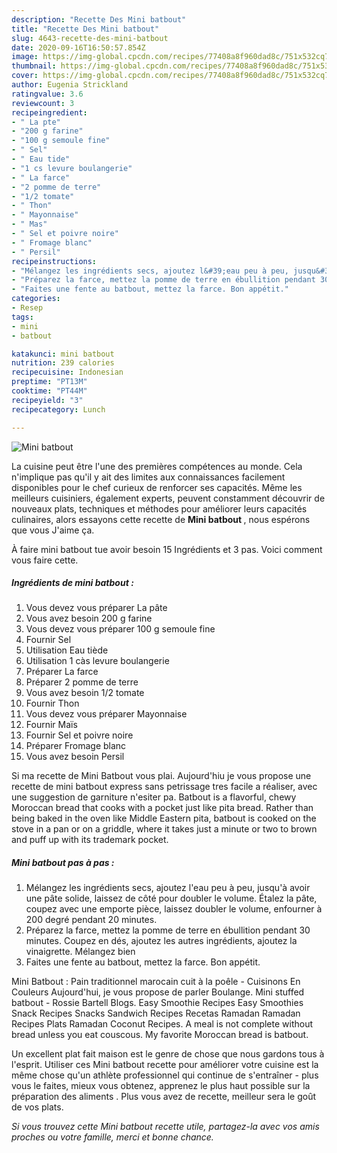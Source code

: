 ```yaml
---
description: "Recette Des Mini batbout"
title: "Recette Des Mini batbout"
slug: 4643-recette-des-mini-batbout
date: 2020-09-16T16:50:57.854Z
image: https://img-global.cpcdn.com/recipes/77408a8f960dad8c/751x532cq70/mini-batbout-photo-principale-de-la-recette.jpg
thumbnail: https://img-global.cpcdn.com/recipes/77408a8f960dad8c/751x532cq70/mini-batbout-photo-principale-de-la-recette.jpg
cover: https://img-global.cpcdn.com/recipes/77408a8f960dad8c/751x532cq70/mini-batbout-photo-principale-de-la-recette.jpg
author: Eugenia Strickland
ratingvalue: 3.6
reviewcount: 3
recipeingredient:
- " La pte"
- "200 g farine"
- "100 g semoule fine"
- " Sel"
- " Eau tide"
- "1 cs levure boulangerie"
- " La farce"
- "2 pomme de terre"
- "1/2 tomate"
- " Thon"
- " Mayonnaise"
- " Mas"
- " Sel et poivre noire"
- " Fromage blanc"
- " Persil"
recipeinstructions:
- "Mélangez les ingrédients secs, ajoutez l&#39;eau peu à peu, jusqu&#39;à avoir une pâte solide, laissez de côté pour doubler le volume. Étalez la pâte, coupez avec une emporte pièce, laissez doubler le volume, enfourner à 200 degré pendant 20 minutes."
- "Préparez la farce, mettez la pomme de terre en ébullition pendant 30 minutes. Coupez en dés, ajoutez les autres ingrédients, ajoutez la vinaigrette. Mélangez bien"
- "Faites une fente au batbout, mettez la farce. Bon appétit."
categories:
- Resep
tags:
- mini
- batbout

katakunci: mini batbout 
nutrition: 239 calories
recipecuisine: Indonesian
preptime: "PT13M"
cooktime: "PT44M"
recipeyield: "3"
recipecategory: Lunch

---
```



![Mini batbout](https://img-global.cpcdn.com/recipes/77408a8f960dad8c/751x532cq70/mini-batbout-photo-principale-de-la-recette.jpg)

La cuisine peut être l'une des premières compétences au monde. Cela n'implique pas qu'il y ait des limites aux connaissances facilement disponibles pour le chef curieux de renforcer ses capacités. Même les meilleurs cuisiniers, également experts, peuvent constamment découvrir de nouveaux plats, techniques et méthodes pour améliorer leurs capacités culinaires, alors essayons cette recette de <strong> Mini batbout </strong>, nous espérons que vous J'aime ça.

<!--inarticleads1-->

À faire mini batbout tue avoir besoin 15 Ingrédients et 3 pas. Voici comment vous faire cette.

##### Ingrédients de mini batbout :

1. Vous devez vous préparer  La pâte
1. Vous avez besoin 200 g farine
1. Vous devez vous préparer 100 g semoule fine
1. Fournir  Sel
1. Utilisation  Eau tiède
1. Utilisation 1 càs levure boulangerie
1. Préparer  La farce
1. Préparer 2 pomme de terre
1. Vous avez besoin 1/2 tomate
1. Fournir  Thon
1. Vous devez vous préparer  Mayonnaise
1. Fournir  Maïs
1. Fournir  Sel et poivre noire
1. Préparer  Fromage blanc
1. Vous avez besoin  Persil


Si ma recette de Mini Batbout vous plai. Aujourd&#39;hiu je vous propose une recette de mini batbout express sans petrissage tres facile a réaliser, avec une suggestion de garniture n&#39;esiter pa. Batbout is a flavorful, chewy Moroccan bread that cooks with a pocket just like pita bread. Rather than being baked in the oven like Middle Eastern pita, batbout is cooked on the stove in a pan or on a griddle, where it takes just a minute or two to brown and puff up with its trademark pocket. 

<!--inarticleads2-->

##### Mini batbout pas à pas :

1. Mélangez les ingrédients secs, ajoutez l&#39;eau peu à peu, jusqu&#39;à avoir une pâte solide, laissez de côté pour doubler le volume. Étalez la pâte, coupez avec une emporte pièce, laissez doubler le volume, enfourner à 200 degré pendant 20 minutes.
1. Préparez la farce, mettez la pomme de terre en ébullition pendant 30 minutes. Coupez en dés, ajoutez les autres ingrédients, ajoutez la vinaigrette. Mélangez bien
1. Faites une fente au batbout, mettez la farce. Bon appétit.


Mini Batbout : Pain traditionnel marocain cuit à la poêle - Cuisinons En Couleurs Aujourd&#39;hui, je vous propose de parler Boulange. Mini stuffed batbout - Rossie Bartell Blogs. Easy Smoothie Recipes Easy Smoothies Snack Recipes Snacks Sandwich Recipes Recetas Ramadan Ramadan Recipes Plats Ramadan Coconut Recipes. A meal is not complete without bread unless you eat couscous. My favorite Moroccan bread is batbout. 

<!--inarticleads1-->

<p>
Un excellent plat fait maison est le genre de chose que nous gardons tous à l'esprit. Utiliser ces Mini batbout recette pour améliorer votre cuisine est la même chose qu'un athlète professionnel qui continue de s'entraîner - plus vous le faites, mieux vous obtenez, apprenez le plus haut possible sur la préparation des aliments . Plus vous avez de recette, meilleur sera le goût de vos plats.
</p>

<p>
<i>Si vous trouvez cette Mini batbout recette utile, partagez-la avec vos amis proches ou votre famille, merci et bonne chance.</i>
</p>
